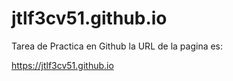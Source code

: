 # jtlf3cv51.github.io
Tarea de Practica en Github 
 la URL de la pagina es:
 
 https://jtlf3cv51.github.io
